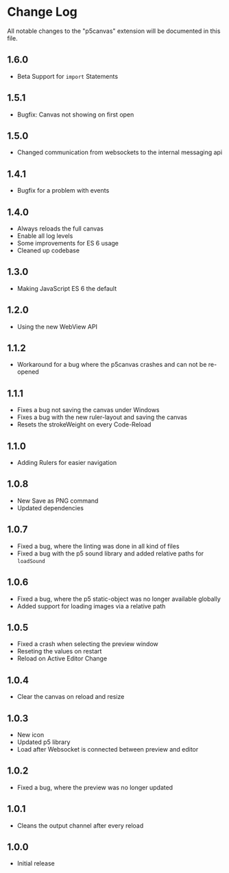 # Change Log

All notable changes to the "p5canvas" extension will be documented in this file.

## 1.6.0

- Beta Support for `import` Statements

## 1.5.1

- Bugfix: Canvas not showing on first open

## 1.5.0

- Changed communication from websockets to the internal messaging api

## 1.4.1

- Bugfix for a problem with events

## 1.4.0

- Always reloads the full canvas
- Enable all log levels
- Some improvements for ES 6 usage
- Cleaned up codebase

## 1.3.0

- Making JavaScript ES 6 the default

## 1.2.0

- Using the new WebView API

## 1.1.2

- Workaround for a bug where the p5canvas crashes and can not be re-opened

## 1.1.1

- Fixes a bug not saving the canvas under Windows
- Fixes a bug with the new ruler-layout and saving the canvas
- Resets the strokeWeight on every Code-Reload

## 1.1.0

- Adding Rulers for easier navigation

## 1.0.8

- New Save as PNG command
- Updated dependencies

## 1.0.7

- Fixed a bug, where the linting was done in all kind of files
- Fixed a bug with the p5 sound library and added relative paths for `loadSound`

## 1.0.6

- Fixed a bug, where the p5 static-object was no longer available globally
- Added support for loading images via a relative path

## 1.0.5

- Fixed a crash when selecting the preview window
- Reseting the values on restart
- Reload on Active Editor Change

## 1.0.4

- Clear the canvas on reload and resize

## 1.0.3

- New icon
- Updated p5 library
- Load after Websocket is connected between preview and editor

## 1.0.2

- Fixed a bug, where the preview was no longer updated

## 1.0.1

- Cleans the output channel after every reload

## 1.0.0

- Initial release
